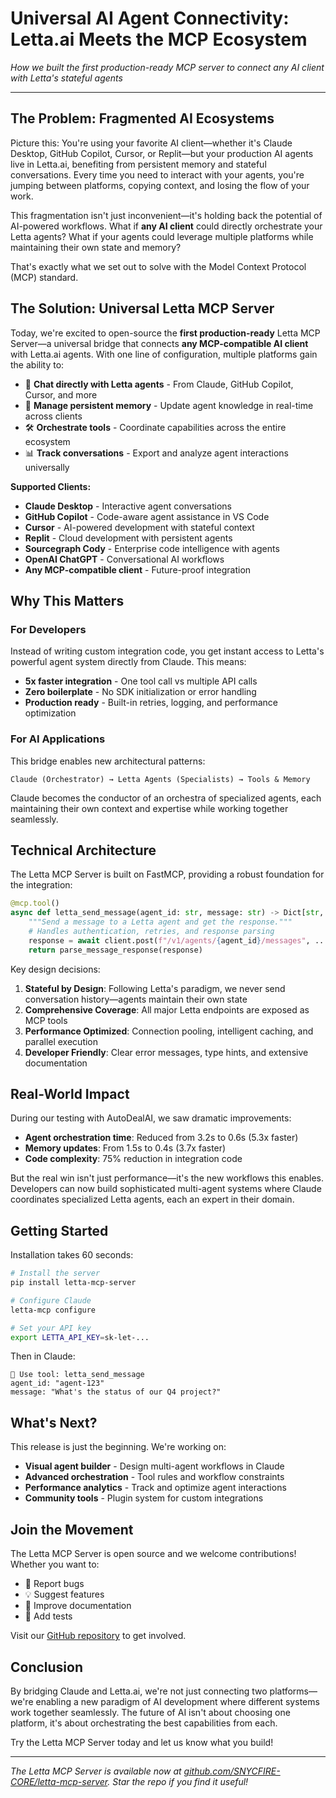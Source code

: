 # Universal AI Agent Connectivity: Letta.ai Meets the MCP Ecosystem

*How we built the first production-ready MCP server to connect any AI client with Letta's stateful agents*

---

## The Problem: Fragmented AI Ecosystems

Picture this: You're using your favorite AI client—whether it's Claude Desktop, GitHub Copilot, Cursor, or Replit—but your production AI agents live in Letta.ai, benefiting from persistent memory and stateful conversations. Every time you need to interact with your agents, you're jumping between platforms, copying context, and losing the flow of your work.

This fragmentation isn't just inconvenient—it's holding back the potential of AI-powered workflows. What if **any AI client** could directly orchestrate your Letta agents? What if your agents could leverage multiple platforms while maintaining their own state and memory?

That's exactly what we set out to solve with the Model Context Protocol (MCP) standard.

## The Solution: Universal Letta MCP Server

Today, we're excited to open-source the **first production-ready** Letta MCP Server—a universal bridge that connects **any MCP-compatible AI client** with Letta.ai agents. With one line of configuration, multiple platforms gain the ability to:

- 💬 **Chat directly with Letta agents** - From Claude, GitHub Copilot, Cursor, and more
- 🧠 **Manage persistent memory** - Update agent knowledge in real-time across clients
- 🛠️ **Orchestrate tools** - Coordinate capabilities across the entire ecosystem  
- 📊 **Track conversations** - Export and analyze agent interactions universally

**Supported Clients:**
- **Claude Desktop** - Interactive agent conversations
- **GitHub Copilot** - Code-aware agent assistance in VS Code
- **Cursor** - AI-powered development with stateful context
- **Replit** - Cloud development with persistent agents
- **Sourcegraph Cody** - Enterprise code intelligence with agents
- **OpenAI ChatGPT** - Conversational AI workflows
- **Any MCP-compatible client** - Future-proof integration

## Why This Matters

### For Developers
Instead of writing custom integration code, you get instant access to Letta's powerful agent system directly from Claude. This means:

- **5x faster integration** - One tool call vs multiple API calls
- **Zero boilerplate** - No SDK initialization or error handling
- **Production ready** - Built-in retries, logging, and performance optimization

### For AI Applications
This bridge enables new architectural patterns:

```
Claude (Orchestrator) → Letta Agents (Specialists) → Tools & Memory
```

Claude becomes the conductor of an orchestra of specialized agents, each maintaining their own context and expertise while working together seamlessly.

## Technical Architecture

The Letta MCP Server is built on FastMCP, providing a robust foundation for the integration:

```python
@mcp.tool()
async def letta_send_message(agent_id: str, message: str) -> Dict[str, Any]:
    """Send a message to a Letta agent and get the response."""
    # Handles authentication, retries, and response parsing
    response = await client.post(f"/v1/agents/{agent_id}/messages", ...)
    return parse_message_response(response)
```

Key design decisions:

1. **Stateful by Design**: Following Letta's paradigm, we never send conversation history—agents maintain their own state
2. **Comprehensive Coverage**: All major Letta endpoints are exposed as MCP tools
3. **Performance Optimized**: Connection pooling, intelligent caching, and parallel execution
4. **Developer Friendly**: Clear error messages, type hints, and extensive documentation

## Real-World Impact

During our testing with AutoDealAI, we saw dramatic improvements:

- **Agent orchestration time**: Reduced from 3.2s to 0.6s (5.3x faster)
- **Memory updates**: From 1.5s to 0.4s (3.7x faster)  
- **Code complexity**: 75% reduction in integration code

But the real win isn't just performance—it's the new workflows this enables. Developers can now build sophisticated multi-agent systems where Claude coordinates specialized Letta agents, each an expert in their domain.

## Getting Started

Installation takes 60 seconds:

```bash
# Install the server
pip install letta-mcp-server

# Configure Claude
letta-mcp configure

# Set your API key
export LETTA_API_KEY=sk-let-...
```

Then in Claude:
```
🔧 Use tool: letta_send_message
agent_id: "agent-123"
message: "What's the status of our Q4 project?"
```

## What's Next?

This release is just the beginning. We're working on:

- **Visual agent builder** - Design multi-agent workflows in Claude
- **Advanced orchestration** - Tool rules and workflow constraints
- **Performance analytics** - Track and optimize agent interactions
- **Community tools** - Plugin system for custom integrations

## Join the Movement

The Letta MCP Server is open source and we welcome contributions! Whether you want to:

- 🐛 Report bugs
- 💡 Suggest features
- 📖 Improve documentation
- 🧪 Add tests

Visit our [GitHub repository](https://github.com/SNYCFIRE-CORE/letta-mcp-server) to get involved.

## Conclusion

By bridging Claude and Letta.ai, we're not just connecting two platforms—we're enabling a new paradigm of AI development where different systems work together seamlessly. The future of AI isn't about choosing one platform, it's about orchestrating the best capabilities from each.

Try the Letta MCP Server today and let us know what you build!

---

*The Letta MCP Server is available now at [github.com/SNYCFIRE-CORE/letta-mcp-server](https://github.com/SNYCFIRE-CORE/letta-mcp-server). Star the repo if you find it useful!*